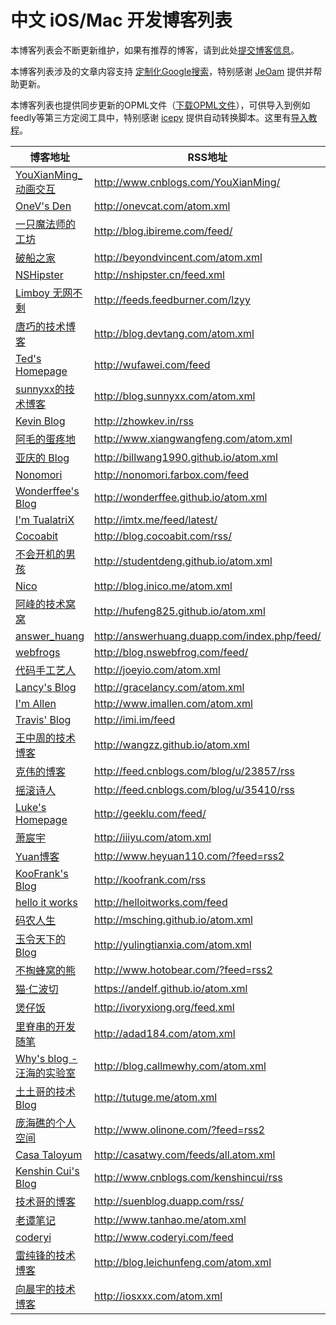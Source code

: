 中文 iOS/Mac 开发博客列表
=========

本博客列表会不断更新维护，如果有推荐的博客，请到此处[提交博客信息](https://github.com/tangqiaoboy/iOSBlogCN/issues/1)。

本博客列表涉及的文章内容支持 [定制化Google搜索](https://www.google.com/cse/publicurl?cx=006531766708784105585:e42hjzmqfcu)，特别感谢 [JeOam](https://github.com/JeOam) 提供并帮助更新。

本博客列表也提供同步更新的OPML文件（[下载OPML文件](https://github.com/tangqiaoboy/iOSBlogCN/raw/master/blogcn.opml)），可供导入到例如feedly等第三方定阅工具中，特别感谢 [icepy](https://github.com/icepy) 提供自动转换脚本。这里有[导入教程](http://blog.feedly.com/feedlimport/)。


博客地址 | RSS地址 | github
----- | ----- | -----
[YouXianMing_动画交互](http://www.cnblogs.com/YouXianMing/) |http://www.cnblogs.com/YouXianMing/ | https://github.com/YouXianMing
[OneV's Den](http://onevcat.com) | <http://onevcat.com/atom.xml>
[一只魔法师的工坊](http://blog.ibireme.com/) | <http://blog.ibireme.com/feed/>
[破船之家](http://beyondvincent.com) | <http://beyondvincent.com/atom.xml>
[NSHipster](http://nshipster.cn) | <http://nshipster.cn/feed.xml>
[Limboy 无网不剩](http://limboy.me/) | <http://feeds.feedburner.com/lzyy>
[唐巧的技术博客](http://blog.devtang.com) | <http://blog.devtang.com/atom.xml>|https://github.com/tangqiaoboy
[Ted's Homepage](http://wufawei.com/)| <http://wufawei.com/feed>
[sunnyxx的技术博客](http://blog.sunnyxx.com/) | <http://blog.sunnyxx.com/atom.xml>
[Kevin Blog](http://zhowkev.in) | <http://zhowkev.in/rss>
[阿毛的蛋疼地](http://www.xiangwangfeng.com) | <http://www.xiangwangfeng.com/atom.xml>
[亚庆的 Blog](http://billwang1990.github.io) | <http://billwang1990.github.io/atom.xml>
[Nonomori](http://nonomori.farbox.com) | <http://nonomori.farbox.com/feed>
[Wonderffee's Blog](http://wonderffee.github.io) | <http://wonderffee.github.io/atom.xml>
[I'm TualatriX](http://imtx.me) | <http://imtx.me/feed/latest/>
[Cocoabit](http://blog.cocoabit.com) | <http://blog.cocoabit.com/rss/>
[不会开机的男孩](http://studentdeng.github.io) | <http://studentdeng.github.io/atom.xml>
[Nico](http://blog.inico.me) | <http://blog.inico.me/atom.xml>
[阿峰的技术窝窝](http://hufeng825.github.io) | <http://hufeng825.github.io/atom.xml>
[answer_huang](http://answerhuang.duapp.com) | <http://answerhuang.duapp.com/index.php/feed/>
[webfrogs](http://blog.nswebfrog.com/) | <http://blog.nswebfrog.com/feed/>
[代码手工艺人](http://joeyio.com) | <http://joeyio.com/atom.xml>
[Lancy's Blog](http://gracelancy.com) | <http://gracelancy.com/atom.xml>
[I'm Allen](http://www.imallen.com) | <http://www.imallen.com/atom.xml>
[Travis' Blog](http://imi.im/)| <http://imi.im/feed>
[王中周的技术博客](http://wangzz.github.io/) | <http://wangzz.github.io/atom.xml>
[克伟的博客](http://wangkewei.cnblogs.com/) | <http://feed.cnblogs.com/blog/u/23857/rss>
[摇滚诗人](http://cnblogs.com/biosli) | <http://feed.cnblogs.com/blog/u/35410/rss>
[Luke's Homepage](http://geeklu.com/) | <http://geeklu.com/feed/>
[萧宸宇](http://iiiyu.com/) | <http://iiiyu.com/atom.xml>
[Yuan博客](http://www.heyuan110.com/) | <http://www.heyuan110.com/?feed=rss2>
[KooFrank's Blog](http://koofrank.com/) | <http://koofrank.com/rss>
[hello it works](http://helloitworks.com) | <http://helloitworks.com/feed>
[码农人生](http://msching.github.io/) | <http://msching.github.io/atom.xml>
[玉令天下的Blog](http://yulingtianxia.com) | <http://yulingtianxia.com/atom.xml>
[不掏蜂窝的熊](http://www.hotobear.com/) | <http://www.hotobear.com/?feed=rss2>
[猫·仁波切](https://andelf.github.io/) | <https://andelf.github.io/atom.xml>
[煲仔饭](http://ivoryxiong.org/) | <http://ivoryxiong.org/feed.xml>
[里脊串的开发随笔](http://adad184.com) | <http://adad184.com/atom.xml>
[Why's blog - 汪海的实验室](http://blog.callmewhy.com/) | <http://blog.callmewhy.com/atom.xml>
[土土哥的技术Blog](http://tutuge.me/) | <http://tutuge.me/atom.xml>
[庞海礁的个人空间 ](http://www.olinone.com/) | <http://www.olinone.com/?feed=rss2>
[Casa Taloyum](http://casatwy.com/) | <http://casatwy.com/feeds/all.atom.xml>
[Kenshin Cui's Blog](http://www.cnblogs.com/kenshincui/) | <http://www.cnblogs.com/kenshincui/rss>
[技术哥的博客](http://suenblog.duapp.com/) | <http://suenblog.duapp.com/rss/>
[老谭笔记](http://www.tanhao.me/) | <http://www.tanhao.me/atom.xml>
[coderyi](http://www.coderyi.com/)|<http://www.coderyi.com/feed>
[雷纯锋的技术博客](http://blog.leichunfeng.com) | <http://blog.leichunfeng.com/atom.xml>
[向晨宇的技术博客](http://www.iosxxx.com/) | <http://iosxxx.com/atom.xml>

